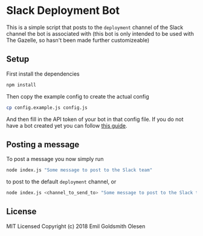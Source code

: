 # Slack Deployment Bot

This is a simple script that posts to the `deployment` channel of the Slack channel the bot is associated with (this bot is only intended to be used with The Gazelle, so hasn't been made further customizeable)

## Setup

First install the dependencies

```bash
npm install
```

Then copy the example config to create the actual config

```bash
cp config.example.js config.js
```

And then fill in the API token of your bot in that config file. If you do not have a bot created yet you can follow [this guide](https://api.slack.com/bot-users).

## Posting a message

To post a message you now simply run

```bash
node index.js "Some message to post to the Slack team"
```

to post to the default `deployment` channel, or

```bash
node index.js <channel_to_send_to> "Some message to post to the Slack team"
```

## License
MIT Licensed Copyright (c) 2018 Emil Goldsmith Olesen
